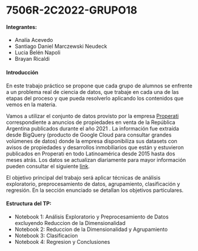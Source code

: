 # 7506R-2C2022-GRUPO18

#### **Integrantes:**

* Analía Acevedo
* Santiago Daniel Marczewski Neudeck
* Lucia Belén Napoli
* Brayan Ricaldi

#### **Introducción**

En este trabajo práctico se propone que cada grupo de alumnos se enfrente a un problema real
de ciencia de datos, que trabaje en cada una de las etapas del proceso y que pueda resolverlo
aplicando los contenidos que vemos en la materia.

Vamos a utilizar el conjunto de datos provisto por la empresa [Properati](https://www.properati.com.ar/) correspondiente a anuncios de propiedades en venta de la República Argentina publicados durante el año 2021 .
La información fue extraída desde BigQuery (producto de Google Cloud para consultar grandes
volúmenes de datos) donde la empresa disponibiliza sus datasets con avisos de propiedades y
desarrollos inmobiliarios que están y estuvieron publicados en Properati en todo Latinoamérica
desde 2015 hasta dos meses atrás. Los datos se actualizan diariamente para mayor información
pueden consultar el siguiente [link](https://www.properati.com.ar/data/).

El objetivo principal del trabajo será aplicar técnicas de análisis exploratorio, preprocesamiento
de datos, agrupamiento, clasificación y regresión. En la sección enunciado se detallan los
objetivos particulares.

#### **Estructura del TP:**

* Notebook 1: Análisis Exploratorio y Preprocesamiento de Datos excluyendo Reduccion de la Dimensionalidad
* Notebook 2: Reduccion de la Dimensionalidad y Agrupamiento
* Notebook 3: Clasificacion
* Notebook 4: Regresion y Conclusiones
